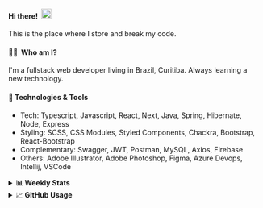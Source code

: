 #### Hi there!&nbsp;&nbsp;<img src="https://media.giphy.com/media/hvRJCLFzcasrR4ia7z/giphy.gif" width="20px">
This is the place where I store and break my code.

#### 👨‍💻 &nbsp;Who am I?
I'm a fullstack web developer living in Brazil, Curitiba. Always learning a new technology.

#### 🔧&nbsp;Technologies & Tools
- Tech: Typescript, Javascript, React, Next, Java, Spring, Hibernate, Node, Express
- Styling: SCSS, CSS Modules, Styled Components, Chackra, Bootstrap, React-Bootstrap
- Complementary: Swagger, JWT, Postman, MySQL, Axios, Firebase
- Others: Adobe Illustrator, Adobe Photoshop, Figma, Azure Devops, Intellij, VSCode


<details>
  <summary><b> 📊&nbsp;Weekly Stats</b></summary>
<!--START_SECTION:waka-->

```text
TypeScript       22 hrs 9 mins   ████████████████▓░░░░░░░░   67.15 %
JavaScript       5 hrs 32 mins   ████▒░░░░░░░░░░░░░░░░░░░░   16.78 %
CSS              4 hrs 50 mins   ███▓░░░░░░░░░░░░░░░░░░░░░   14.67 %
JSON             9 mins          ░░░░░░░░░░░░░░░░░░░░░░░░░   00.50 %
Bash             7 mins          ░░░░░░░░░░░░░░░░░░░░░░░░░   00.38 %
Other            6 mins          ░░░░░░░░░░░░░░░░░░░░░░░░░   00.34 %
```

<!--END_SECTION:waka-->
</details>

<details>
  <summary>&#x1f4c8;<b> GitHub Usage</b></summary>
  
[![Top Langs](https://github-readme-stats.vercel.app/api/top-langs/?username=gxlpes&&langs_count=9&layout=compact)](https://github.com/anuraghazra/github-readme-stats)

</details>
